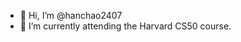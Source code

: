 - 👋 Hi, I’m @hanchao2407
- 🌱 I’m currently attending the Harvard CS50 course.

<!---
hanchao2407/hanchao2407 is a ✨ special ✨ repository because its `README.md` (this file) appears on your GitHub profile.
You can click the Preview link to take a look at your changes.
--->
